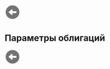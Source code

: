 <a href=./README.md><img src="../img/back.jpg" width="50" height="50" /></a>

# Параметры облигаций


<a href=./README.md><img src="../img/back.jpg" width="50" height="50" /></a>
